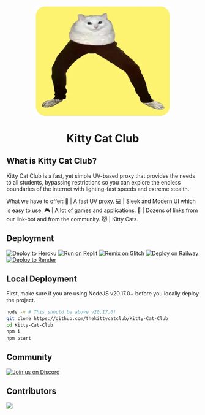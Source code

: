 <div align="center">
  <img src="./static/img/logowithbg_rounded.png" width="350">
  <h1>Kitty Cat Club</h1>
</div>

## What is Kitty Cat Club?
Kitty Cat Club is a fast, yet simple UV-based proxy that provides the needs to all students, bypassing restrictions so you can explore the endless boundaries of the internet with lighting-fast speeds and extreme stealth.

What we have to offer:
🚀 | A fast UV proxy.
💻 | Sleek and Modern UI which is easy to use.
🎮 | A lot of games and applications.
🔗 | Dozens of links from our link-bot and from the community.
🐱 | Kitty Cats.

## Deployment
<a target="_blank" href="https://heroku.com/deploy/?template=https://github.com/thekittycatclub/Kitty-Cat-Club"><img alt="Deploy to Heroku" src="https://binbashbanana.github.io/deploy-buttons/buttons/official/heroku.svg"></a>
<a target="_blank" href="https://replit.com/github/thekittycatclub/Kitty-Cat-Club"><img alt="Run on Replit" src="https://binbashbanana.github.io/deploy-buttons/buttons/official/replit.svg"></a>
<a target="_blank" href="https://glitch.com/edit/#!/import/github/thekittycatclub/Kitty-Cat-Club"><img alt="Remix on Glitch" src="https://binbashbanana.github.io/deploy-buttons/buttons/official/glitch.svg"></a>
<a target="_blank" href="https://railway.app/new/template?template=https://github.com/thekittycatclub/Kitty-Cat-Club"><img alt="Deploy on Railway" src="https://binbashbanana.github.io/deploy-buttons/buttons/official/railway.svg"></a>
<a target="_blank" href="https://render.com/deploy?repo=https://github.com/thekittycatclub/Kitty-Cat-Club"><img alt="Deploy to Render" src="https://binbashbanana.github.io/deploy-buttons/buttons/official/render.svg"></a>

## Local Deployment
First, make sure if you are using NodeJS v20.17.0+ before you locally deploy the project.
```bash
node -v # This should be above v20.17.0! 
git clone https://github.com/thekittycatclub/Kitty-Cat-Club
cd Kitty-Cat-Club
npm i
npm start
```


## Community
[![Join us on Discord](https://invidget.switchblade.xyz/zw7GaBCsHt?theme=dark)](https://discord.gg/zw7GaBCsHt)

## Contributors
<a href="https://github.com/thekittycatclub/Kitty-Cat-Club/graphs/contributors">
  <img src="https://contrib.rocks/image?repo=thekittycatclub/Kitty-Cat-Club" />
</a>




